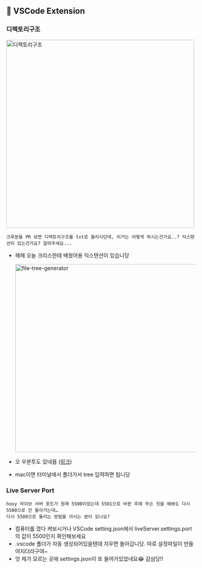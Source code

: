 ## 📝 VSCode Extension

### 디렉토리구조

<img src="https://user-images.githubusercontent.com/64782636/111110347-b8b38880-859f-11eb-838d-5a609295e9c9.png" alt="디렉토리구조" width="500">

```
크루분들 PR 보면 디렉토리구조를 txt로 올리시던데, 이거는 어떻게 하시는건가요..? 익스텐션이 있는건가요? 알려주세요...
```

- 헤헤 오늘 크리스한테 배웠어용 익스텐션이 있습니당

  <img src="https://user-images.githubusercontent.com/64782636/111110684-53ac6280-85a0-11eb-8d22-c6015cfa7da1.png" alt="file-tree-generator" width="500">

- 오 우분투도 있네욥 ([링크](https://askubuntu.com/questions/431251/how-to-print-the-directory-tree-in-terminal))
- mac이면 터미널에서 폴더가서 tree 입력하면 됩니당


### Live Server Port
```
hoxy 라이브 서버 포트가 원래 5500이었는데 5501으로 바뀐 후에 무슨 짓을 해봐도 다시 5500으로 안 돌아가는데…
다시 5500으로 돌리는 방법을 아시는 분이 있나요?
```
- 컴퓨터를 껐다 켜보시거나 VSCode setting.json에서 liveServer.settings.port의 값이 5500인지 확인해보세요
- .vscode 폴더가 자동 생성되어있을텐데 지우면 돌아갑니당. 따로 설정파일이 만들어지더라구여~
- 앗 제가 모르는 곳에 settings.json이 또 들어가있었네요😂 감삼당!!
